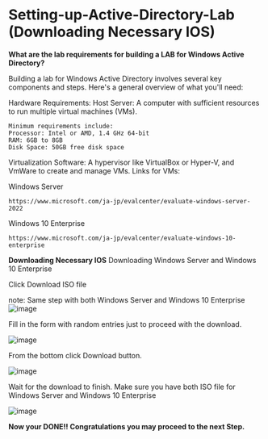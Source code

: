 # Setting-up-Active-Directory-Lab (Downloading Necessary IOS)

**What are the lab requirements for building a LAB for Windows Active Directory?**

Building a lab for Windows Active Directory involves several key components and steps. Here's a general overview of what you'll need:

Hardware Requirements:
Host Server: A computer with sufficient resources to run multiple virtual machines (VMs). 

	Minimum requirements include:
	Processor: Intel or AMD, 1.4 GHz 64-bit
	RAM: 6GB to 8GB
	Disk Space: 50GB free disk space

Virtualization Software: A hypervisor like VirtualBox or Hyper-V, and VmWare to create and manage VMs.
	Links for VMs: 
 
Windows Server
 
	https://www.microsoft.com/ja-jp/evalcenter/evaluate-windows-server-2022
 Windows 10 Enterprise
 
	https://www.microsoft.com/ja-jp/evalcenter/evaluate-windows-10-enterprise

**Downloading Necessary IOS**
Downloading Windows Server and Windows 10 Enterprise

Click Download ISO file 

note: Same step with both Windows Server and Windows 10 Enterprise
![image](https://github.com/user-attachments/assets/f3896cd6-523e-452f-ae01-fb86a702ef5e)


Fill in the form with random entries just to proceed with the download.

![image](https://github.com/user-attachments/assets/c52c28db-06c1-444e-aac9-32137eb8f789)

From the bottom click Download button.

![image](https://github.com/user-attachments/assets/5e748d52-de67-47a7-b6d0-50df448306bf)

Wait for the download to finish. Make sure you have both ISO file for Windows Server and Windows 10 Enterprise

![image](https://github.com/user-attachments/assets/727a46c6-82f6-4aba-8164-7d5adc3fdbbd)

**Now your DONE!! Congratulations you may proceed to the next Step.**

